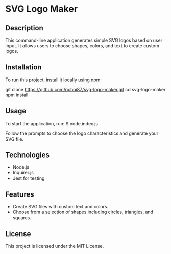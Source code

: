 # SVG Logo Maker

## Description
This command-line application generates simple SVG logos based on user input. It allows users to choose shapes, colors, and text to create custom logos.

## Installation
To run this project, install it locally using npm: 

git clone https://github.com/pchoi87/svg-logo-maker.git
cd svg-logo-maker
npm install

## Usage
To start the application, run: 
$ node.index.js


Follow the prompts to choose the logo characteristics and generate your SVG file.

## Technologies
- Node.js
- Inquirer.js
- Jest for testing

## Features
- Create SVG files with custom text and colors.
- Choose from a selection of shapes including circles, triangles, and squares.

## License
This project is licensed under the MIT License.




